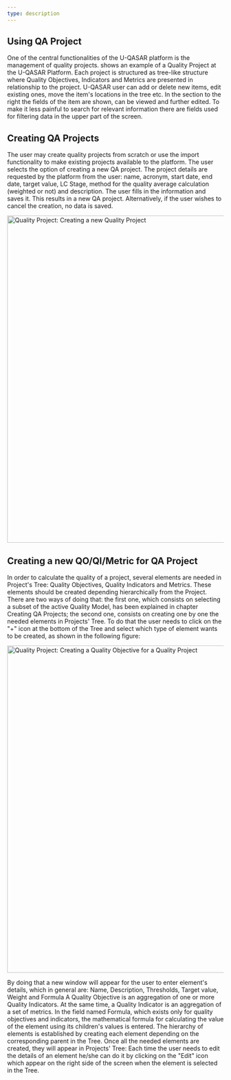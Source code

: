 ```yaml
---
type: description
---
```

Using QA Project
----------------
One of the central functionalities of the U-QASAR platform is the management of quality projects.  shows an example of a Quality Project at the U-QASAR Platform. Each project is structured as tree-like structure where Quality Objectives, Indicators and Metrics are presented in relationship to the project. U-QASAR user can add or delete new items, edit existing ones, move the item's locations in the tree etc. In the section to the right the fields of the item are shown, can be viewed and further edited. To make it less painful to search for relevant information there are fields used for filtering data in the upper part of the screen.

Creating QA Projects
--------------------
The user may create quality projects from scratch or use the import functionality to make existing projects available to the platform. 
The user selects the option of creating a new QA project. The project details are requested by the platform from the user: name, acronym, start date, end date, target value, LC Stage, method for the quality average calculation (weighted or not) and description. The user fills in the information and saves it. This results in a new QA project. Alternatively, if the user wishes to cancel the creation, no data is saved.


<img src="qp_create.png " width="760" alt="Quality Project: Creating a new Quality Project" />


Creating a new QO/QI/Metric for QA Project
------------------------------------------
In order to calculate the quality of a project, several elements are needed in Project's Tree: Quality Objectives, Quality Indicators and Metrics. These elements should be created depending hierarchically from the Project. There are two ways of doing that: the first one, which consists on selecting a subset of the active Quality Model, has been explained in chapter  Creating QA Projects; the second one, consists on creating one by one the needed elements in Projects' Tree. To do that the user needs to click on the "+" icon at the bottom of the Tree and select which type of element wants to be created, as shown in the following figure:

<img src="qp_createQO.png " width="760" alt="Quality Project: Creating a Quality Objective for a Quality Project" />

By doing that a new window will appear for the user to enter element's details, which in general are: Name, Description, Thresholds, Target value, Weight and Formula
A Quality Objective is an aggregation of one or more Quality Indicators. At the same time, a Quality Indicator is an aggregation of a set of metrics. In the field named Formula, which exists only for quality objectives and indicators, the mathematical formula for calculating the value of the element using its children's values is entered. The hierarchy of elements is established by creating each element depending on the corresponding parent in the Tree.
Once all the needed elements are created, they will appear in Projects' Tree: Each time the user needs to edit the details of an element he/she can do it by clicking on the "Edit" icon which appear on the right side of the screen when the element is selected in the Tree.
